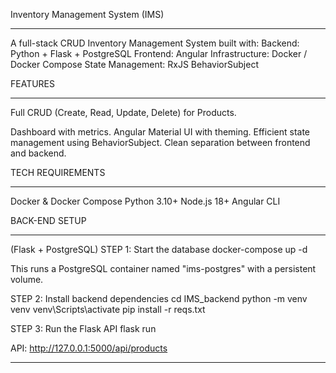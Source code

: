 Inventory Management System (IMS)
__________________________________

A full-stack CRUD Inventory Management System built with:
Backend: Python + Flask + PostgreSQL
Frontend: Angular
Infrastructure: Docker / Docker Compose
State Management: RxJS BehaviorSubject

FEATURES
_________
Full CRUD (Create, Read, Update, Delete) for Products.

Dashboard with metrics.
Angular Material UI with theming.
Efficient state management using BehaviorSubject.
Clean separation between frontend and backend.


TECH REQUIREMENTS
___________________
Docker & Docker Compose
Python 3.10+
Node.js 18+
Angular CLI

BACK-END SETUP
________________
(Flask + PostgreSQL)
STEP 1:
Start the database
docker-compose up -d

This runs a PostgreSQL container named "ims-postgres" with a persistent volume.

STEP 2: 
Install backend dependencies
cd IMS_backend
python -m venv venv
venv\Scripts\activate 
pip install -r reqs.txt

STEP 3: 
Run the Flask API
flask run 

API:
http://127.0.0.1:5000/api/products

____________________________________________________________
